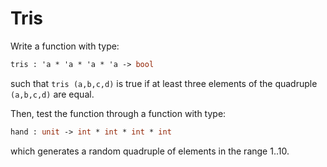# Tris

Write a function with type:
```ocaml
tris : 'a * 'a * 'a * 'a -> bool
```
such that `tris (a,b,c,d)` is true if at least three elements of the quadruple `(a,b,c,d)` are equal.

Then, test the function through a function with type:
```ocaml
hand : unit -> int * int * int * int
```
which generates a random quadruple of elements in the range 1..10.
